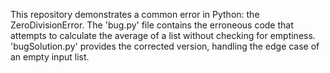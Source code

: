 This repository demonstrates a common error in Python: the ZeroDivisionError.  The 'bug.py' file contains the erroneous code that attempts to calculate the average of a list without checking for emptiness.  'bugSolution.py' provides the corrected version, handling the edge case of an empty input list.